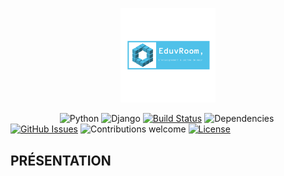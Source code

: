 <p align="center"><img width=30% src="https://github.com/daniel10027/learning/blob/master/static/enseignement/img/core-img/logo.png"></p>

&nbsp;&nbsp;&nbsp;&nbsp;&nbsp;&nbsp;&nbsp;&nbsp;&nbsp;&nbsp;&nbsp;&nbsp;&nbsp;&nbsp;&nbsp;&nbsp;&nbsp;&nbsp;&nbsp;
![Python](https://img.shields.io/badge/python-v3.7.6+-blue.svg)
![Django](https://img.shields.io/badge/Djanvo-v3.0.5-orange.svg)
[![Build Status](https://img.shields.io/badge/loading-orange.svg)](https://github.com/daniel10027/learning)
![Dependencies](https://img.shields.io/badge/dependencies-up%20to%20date-brightgreen.svg)
[![GitHub Issues](https://img.shields.io/badge/0-open.svg)](https://github.com/daniel10027/learning)
![Contributions welcome](https://img.shields.io/badge/Daniel1027-orange.svg)
[![License](https://img.shields.io/badge/license-MIB-blue.svg)](https://analyst123.herokuapp.com)

## PRÉSENTATION
